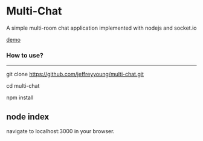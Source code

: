 <h1>Multi-Chat</h1>
<p>A simple multi-room chat application implemented with nodejs and socket.io</p>
<a href="http://multi-chat.herokuapp.com/">demo</a>

<h3>How to use?</h3>

---
git clone https://github.com/jeffreyyoung/multi-chat.git

cd multi-chat

npm install

node index
---
<p>navigate to localhost:3000 in your browser.</p>
